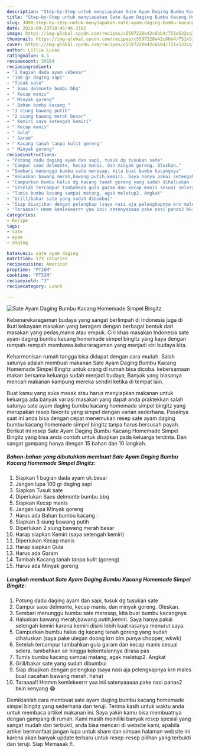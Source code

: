 ```yaml
---
description: "Step-by-Step untuk menyiapakan Sate Ayam Daging Bumbu Kacang Homemade Simpel Bingitz Homemade"
title: "Step-by-Step untuk menyiapakan Sate Ayam Daging Bumbu Kacang Homemade Simpel Bingitz Homemade"
slug: 3090-step-by-step-untuk-menyiapakan-sate-ayam-daging-bumbu-kacang-homemade-simpel-bingitz-homemade
date: 2020-09-23T18:45:46.318Z
image: https://img-global.cpcdn.com/recipes/c5597228e42c6bb4/751x532cq70/sate-ayam-daging-bumbu-kacang-homemade-simpel-bingitz-foto-resep-utama.jpg
thumbnail: https://img-global.cpcdn.com/recipes/c5597228e42c6bb4/751x532cq70/sate-ayam-daging-bumbu-kacang-homemade-simpel-bingitz-foto-resep-utama.jpg
cover: https://img-global.cpcdn.com/recipes/c5597228e42c6bb4/751x532cq70/sate-ayam-daging-bumbu-kacang-homemade-simpel-bingitz-foto-resep-utama.jpg
author: Lillie Lucas
ratingvalue: 4.1
reviewcount: 39164
recipeingredient:
- "1 bagian dada ayam ukbesar"
- "100 gr daging sapi"
- "Tusuk sate"
- " Saos delmonte bumbu bbq"
- " Kecap manis"
- " Minyak goreng"
- " Bahan bumbu kacang "
- "3 siung bawang putih"
- "2 siung bawang merah besar"
- " Kemiri saya setengah kemiri"
- " Kecap manis"
- " Gula"
- " Garam"
- " Kacang tanah tanpa kulit goreng"
- " Minyak goreng"
recipeinstructions:
- "Potong dadu daging ayam dan sapi, tusuk dg tusukan sate"
- "Campur saos delmonte, kecap manis, dan minyak goreng. Oleskan."
- "Sembari menunggu bumbu sate meresap, kita buat bumbu kacangnya"
- "Haluskan bawang merah,bawang putih,kemiri. Saya hanya pakai setengah kemiri karena kemiri disini lebih kuat rasanya menurut saya."
- "Campurkan bumbu halus dg kacang tanah goreng yang sudah dihaluskan (saya pake ulegan doong krn blm punya chopper, wkwk)"
- "Setelah tercampur tambahkan gula garam dan kecap manis sesuai selera, tambahkan air hingga kekentalannya dirasa pas"
- "Tumis bumbu kacang sampai matang, agak meletup2. Angkat"
- "Grill/bakar sate yang sudah dibumbui"
- "Siap disajikan dengan pelengkap (saya nasi aja pelengkapnya krn males buat cacahan bawang merah, haha)"
- "Taraaaa!! Hmmm kemlekeerrr yaa inii satenyaaaaa pake nasi panas2 bkin kenyang 😂"
categories:
- Recipe
tags:
- sate
- ayam
- daging

katakunci: sate ayam daging 
nutrition: 173 calories
recipecuisine: American
preptime: "PT26M"
cooktime: "PT53M"
recipeyield: "3"
recipecategory: Lunch

---
```



![Sate Ayam Daging Bumbu Kacang Homemade Simpel Bingitz](https://img-global.cpcdn.com/recipes/c5597228e42c6bb4/751x532cq70/sate-ayam-daging-bumbu-kacang-homemade-simpel-bingitz-foto-resep-utama.jpg)

Kebenarekaragaman budaya yang sangat berlimpah di Indonesia juga di ikuti kekayaan masakan yang beragam dengan berbagai bentuk dari masakan yang pedas,manis atau empuk. Ciri khas masakan Indonesia sate ayam daging bumbu kacang homemade simpel bingitz yang kaya dengan rempah-rempah membawa keberaragaman yang menjadi ciri budaya kita.


Keharmonisan rumah tangga bisa didapat dengan cara mudah. Salah satunya adalah membuat makanan Sate Ayam Daging Bumbu Kacang Homemade Simpel Bingitz untuk orang di rumah bisa dicoba. kebersamaan makan bersama keluarga sudah menjadi budaya, Banyak yang biasanya mencari makanan kampung mereka sendiri ketika di tempat lain.



Buat kamu yang suka masak atau harus menyiapkan makanan untuk keluarga ada banyak variasi masakan yang dapat anda praktekkan salah satunya sate ayam daging bumbu kacang homemade simpel bingitz yang merupakan resep favorite yang simpel dengan varian sederhana. Pasalnya saat ini anda bisa dengan cepat menemukan resep sate ayam daging bumbu kacang homemade simpel bingitz tanpa harus bersusah payah.
Berikut ini resep Sate Ayam Daging Bumbu Kacang Homemade Simpel Bingitz yang bisa anda contoh untuk disajikan pada keluarga tercinta. Dan sangat gampang hanya dengan 15 bahan dan 10 langkah.


<!--inarticleads1-->

##### Bahan-bahan yang dibutuhkan membuat Sate Ayam Daging Bumbu Kacang Homemade Simpel Bingitz:

1. Siapkan 1 bagian dada ayam uk.besar
1. Jangan lupa 100 gr daging sapi
1. Siapkan Tusuk sate
1. Diperlukan  Saos delmonte bumbu bbq
1. Siapkan  Kecap manis
1. Jangan lupa  Minyak goreng
1. Harus ada  Bahan bumbu kacang :
1. Siapkan 3 siung bawang putih
1. Diperlukan 2 siung bawang merah besar
1. Harap siapkan  Kemiri (saya setengah kemiri)
1. Diperlukan  Kecap manis
1. Harap siapkan  Gula
1. Harus ada  Garam
1. Tambah  Kacang tanah tanpa kulit (goreng)
1. Harus ada  Minyak goreng




<!--inarticleads2-->

##### Langkah membuat  Sate Ayam Daging Bumbu Kacang Homemade Simpel Bingitz:

1. Potong dadu daging ayam dan sapi, tusuk dg tusukan sate
1. Campur saos delmonte, kecap manis, dan minyak goreng. Oleskan.
1. Sembari menunggu bumbu sate meresap, kita buat bumbu kacangnya
1. Haluskan bawang merah,bawang putih,kemiri. Saya hanya pakai setengah kemiri karena kemiri disini lebih kuat rasanya menurut saya.
1. Campurkan bumbu halus dg kacang tanah goreng yang sudah dihaluskan (saya pake ulegan doong krn blm punya chopper, wkwk)
1. Setelah tercampur tambahkan gula garam dan kecap manis sesuai selera, tambahkan air hingga kekentalannya dirasa pas
1. Tumis bumbu kacang sampai matang, agak meletup2. Angkat
1. Grill/bakar sate yang sudah dibumbui
1. Siap disajikan dengan pelengkap (saya nasi aja pelengkapnya krn males buat cacahan bawang merah, haha)
1. Taraaaa!! Hmmm kemlekeerrr yaa inii satenyaaaaa pake nasi panas2 bkin kenyang 😂




Demikianlah cara membuat sate ayam daging bumbu kacang homemade simpel bingitz yang sederhana dan teruji. Terima kasih untuk waktu anda untuk membaca artikel makanan ini. Saya yakin kamu bisa membuatnya dengan gampang di rumah. Kami masih memiliki banyak resep spesial yang sangat mudah dan terbukti, anda bisa mencari di website kami, apabila artikel bermanfaat jangan lupa untuk share dan simpan halaman website ini karena akan banyak update terbaru untuk resep-resep pilihan yang terbukti dan teruji. Siap Memasak !!. 
